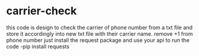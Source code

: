# carrier-check
this code is design to check the carrier of phone number from a txt file and store it accordingly into new txt file with their carrier name.
remove +1 from phone number
just install the request package and use your api to run the code
-pip install requests

